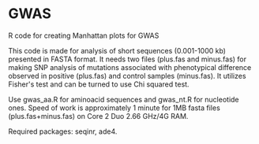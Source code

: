 # GWAS
R code for creating Manhattan plots for GWAS

This code is made for analysis of short sequences (0.001-1000 kb) presented in FASTA format. It needs two files (plus.fas and minus.fas) for making SNP analysis of mutations associated with phenotypical difference observed in positive (plus.fas) and control samples (minus.fas). It utilizes Fisher's test and can be turned to use Chi squared test.

Use gwas_aa.R for aminoacid sequences and gwas_nt.R for nucleotide ones. Speed of work is approximately 1 minute for 1MB fasta files (plus.fas+minus.fas) on Core 2 Duo 2.66 GHz/4G RAM.

Required packages: seqinr, ade4.
